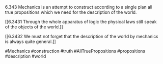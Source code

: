  6.343 Mechanics is an attempt to construct according to a single plan all true propositions which we need for the description of the world.

[[6.3431 Through the whole apparatus of logic the physical laws still speak of the objects of the world.]]

[[6.3432 We must not forget that the description of the world by mechanics is always quite general.]]

#Mechanics #construction #truth #AllTruePropositions #propositions #description #world 